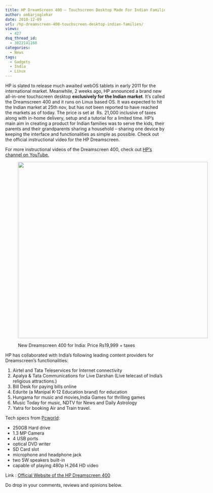 ```yaml
---
title: HP DreamScreen 400 – Touchscreen Desktop Made For Indian Families
author: omkarjoglekar
date: 2010-12-09
url: /hp-dreamscreen-400-touchscreen-desktop-indian-families/
views:
  - 427
dsq_thread_id:
  - 3022141168
categories:
  - News
tags:
  - Gadgets
  - India
  - Linux
---
```

HP is slated to release much awaited webOS tablets in early 2011 for the international market. Meanwhile, 2 weeks ago, HP announced a brand new all-in-one touchscreen desktop **exclusively for the Indian market**. It&#8217;s called the Dreamscreen 400 and it runs on Linux based OS. It was expected to hit the Indian market at 25th nov, but has not been reported to have reached the markets as of today. The price is set at  Rs. 21,000 inclusive of taxes along with in-home delivery, setup and a tutorial for a limited time. HP&#8217;s main aim in creating a product for Indian families was to serve the kids, their parents and their grandparents sharing a household &#8211; sharing one device by keeping the interface and functionalities as simple as possible. Check out the official instructional video for the HP Dreamscreen.



For more instructional videos of the Dreamscreen 400, check out <a href="http://www.youtube.com/user/hpcomputers" onclick="_gaq.push(['_trackEvent', 'outbound-article', 'http://www.youtube.com/user/hpcomputers', 'HP&#8217;s channel on YouTube.']);" target="_blank">HP&#8217;s channel on YouTube.</a><figure id="attachment_33711" style="width: 600px;" class="wp-caption alignleft">

<a rel="attachment wp-att-33711" href="http://devilsworkshop.org/hp-dreamscreen-400-touchscreen-desktop-indian-families/5186887125_c682d2b839_z/"><img class="size-medium wp-image-33711" title="5186887125_c682d2b839_z" src="http://cdn.devilsworkshop.org/files/2010/12/5186887125_c682d2b839_z-600x556.jpg" alt="" width="600" height="556" /></a><figcaption class="wp-caption-text">New Dreamscreen 400 for India: Price Rs19,999 + taxes</figcaption></figure> 

HP has collaborated with India&#8217;s following leading content providers for Dreamscreen&#8217;s functionalities:

  1. Airtel and Tata Teleservices for Internet connectivity
  2. Apalya & Tata Communications for Live Darshan (Live telecast of India&#8217;s religious attractions.)
  3. Bill Desk for paying bills online
  4. Edurite (a Manipal K-12 Education brand) for education
  5. Hungama for music and movies,India Games for thrilling games
  6. Music Today for music, NDTV for News and Daily Astrology
  7. Yatra for booking Air and Train travel.

Tech specs from <a href="http://www.pcworld.in/news/hp-dreamscreen-400-all-one-desktop-pc-unveiled-41202010" onclick="_gaq.push(['_trackEvent', 'outbound-article', 'http://www.pcworld.in/news/hp-dreamscreen-400-all-one-desktop-pc-unveiled-41202010', 'Pcworld']);" target="_blank">Pcworld</a>:

  * 250GB Hard drive
  * 1.3 MP Camera
  * 4 USB ports
  * optical DVD writer
  * SD Card slot
  * microphone and headphone jack
  * two 5W speakers built-in
  * capable of playing 480p H.264 HD video

Link : <a href="http://h41112.www4.hp.com/dreamscreen/in/en/index.html" onclick="_gaq.push(['_trackEvent', 'outbound-article', 'http://h41112.www4.hp.com/dreamscreen/in/en/index.html', 'Official Website of the HP Dreamscreen 400']);" target="_blank">Official Website of the HP Dreamscreen 400</a>

Do drop in your comments, reviews and opinions below.
